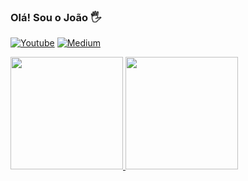 ### Olá! Sou o João 🖐️

[![Youtube](https://img.shields.io/badge/YouTube-FF0000?style=for-the-badge&logo=youtube&logoColor=white)](https://https://www.youtube.com/channel/UCnJ7F9MKHvlW4VYNsbi_BVw) [![Medium](https://img.shields.io/badge/Medium-12100E?style=for-the-badge&logo=medium&logoColor=white)](https://www.youtube.com/channel/UCnJ7F9MKHvlW4VYNsbi_BVw)

<div>
  <a href="https://github.com/jpcellos">
  <img height="180em" src="https://github-readme-stats.vercel.app/api?username=jpcellos&theme=transparent&show_icons=true&hide_border=true"/>
  <img height="180em" src="https://github-readme-stats.vercel.app/api/top-langs/?username=jpcellos&layout=compact&theme=transparent&hide_border=true"/>
</div>
